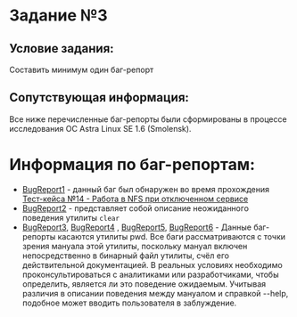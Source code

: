 # Задание №3
## Условие задания:
Составить минимум один баг-репорт

## Сопутствующая информация:
Все ниже перечисленные баг-репорты были сформированы в процессе исследования ОС Astra Linux SE 1.6 (Smolensk).

# Информация по баг-репортам:
- [BugReport1](BugReport1.md) - данный баг был обнаружен во время прохождения [Тест-кейса №14 - Работа в NFS при отключенном сервисе](../task2/TestCases_for_pwd.md)
- [BugReport2](BugReport2.md) - представляет собой описание неожиданного поведения утилиты `clear`
- [BugReport3](BugReport3.md), [BugReport4](BugReport4.md)
, [BugReport5](BugReport5.md), [BugReport6](BugReport6.md) - Данные баг-репорты касаются утилиты pwd. Все баги рассматриваются с точки зрения мануала этой утилиты, поскольку мануал включен непосредственно в бинарный файл утилиты, счёл его действительной документацией. В реальных условиях необходимо проконсультироваться с аналитиками или разработчиками, чтобы определить, является ли это поведение ожидаемым. Учитывая различия в описании поведения между мануалом и справкой --help, подобное может вводить пользователя в заблуждение.
